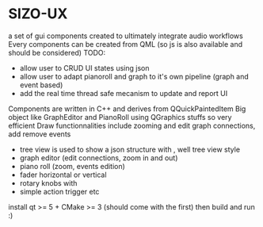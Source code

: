# SIZO-UX
a set of gui components created to ultimately integrate audio workflows
Every components can be created from QML (so js is also available and should be considered)
TODO: 
- allow user to CRUD UI states using json
- allow user to adapt pianoroll and graph to it's own pipeline (graph and event based)
- add the real time thread safe mecanism to update and report UI

Components are written in C++ and derives from QQuickPaintedItem
Big object like GraphEditor and PianoRoll using QGraphics stuffs so very efficient 
Draw functionnalities include zooming and edit graph connections, add remove events

- tree view is used to show a json structure with , well tree view style
- graph editor (edit connections, zoom in and out) 
- piano roll (zoom, events edition)
- fader horizontal or vertical
- rotary knobs with 
- simple action trigger etc


install qt >= 5 + CMake >= 3 (should come with the first)
then build and run :)

